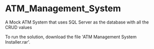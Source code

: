 # ATM_Management_System
A Mock ATM System that uses SQL Server as the database with all the CRUD values

To run the solution, download the file 'ATM Management System Installer.rar'.

